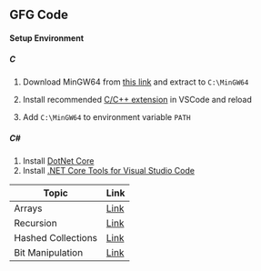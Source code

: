 ## GFG Code

#### Setup Environment

##### C
1. Download MinGW64 from [this link](https://github.com/JerryGoyal/MinGW64/releases/download/v1.0/MinGW64.zip) and extract to <code>C:\MinGW64</code>

2. Install recommended [C/C++ extension](https://marketplace.visualstudio.com/items?itemName=ms-vscode.cpptools) in VSCode and reload
3. Add <code>C:\MinGW64</code> to environment variable <code>PATH</code>

##### C#
1. Install [DotNet Core](https://dotnet.microsoft.com/download)
2. Install [.NET Core Tools for Visual Studio Code](https://marketplace.visualstudio.com/items?itemName=formulahendry.dotnet)

|Topic|Link|
|---|---|
|Arrays|[Link](arrays/README.md)|
|Recursion|[Link](recursion/README.md)|
|Hashed Collections|[Link](hashed-collections/README.md)|
|Bit Manipulation|[Link](bitmanipulation/README.md)|